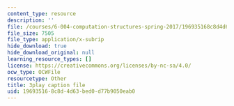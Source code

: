 ```yaml
---
content_type: resource
description: ''
file: /courses/6-004-computation-structures-spring-2017/196935168c8d4d63bed0d77b9050eab0_xd35dftjRrc.srt
file_size: 7505
file_type: application/x-subrip
hide_download: true
hide_download_original: null
learning_resource_types: []
license: https://creativecommons.org/licenses/by-nc-sa/4.0/
ocw_type: OCWFile
resourcetype: Other
title: 3play caption file
uid: 19693516-8c8d-4d63-bed0-d77b9050eab0
---
```

